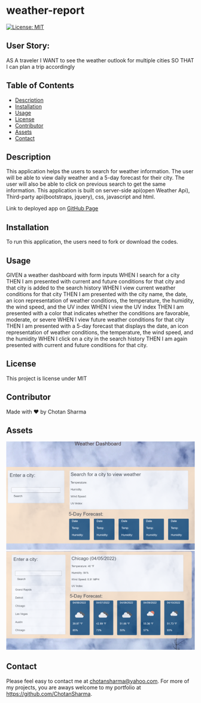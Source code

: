 # weather-report

[![License: MIT](https://img.shields.io/badge/License-MIT-yellow.svg)](https://opensource.org/licenses/MIT)

## User Story:
AS A traveler
I WANT to see the weather outlook for multiple cities
SO THAT I can plan a trip accordingly

## Table of Contents
* [Description](#description)
* [Installation](#installation)
* [Usage](#usage)
* [License](#license)
* [Contributor](#contributor)
* [Assets](#assets)
* [Contact](#contact)

## Description
This application helps the users to search for weather information. The user will be able to view daily weather and a 5-day forecast for their city. The user will also be able to click on previous search to get the same information. This application is built on server-side api(open Weather Api), Third-party api(bootstraps, jquery), css, javascript and html.

Link to deployed app on [GitHub Page](https://chotansharma.github.io/weather-report/)


## Installation 
To run this application, the users need to fork or download the codes.

## Usage 
GIVEN a weather dashboard with form inputs
WHEN I search for a city
THEN I am presented with current and future conditions for that city and that city is added to the search history
WHEN I view current weather conditions for that city
THEN I am presented with the city name, the date, an icon representation of weather conditions, the temperature, the humidity, the wind speed, and the UV index
WHEN I view the UV index
THEN I am presented with a color that indicates whether the conditions are favorable, moderate, or severe
WHEN I view future weather conditions for that city
THEN I am presented with a 5-day forecast that displays the date, an icon representation of weather conditions, the temperature, the wind speed, and the humidity
WHEN I click on a city in the search history
THEN I am again presented with current and future conditions for that city.

## License 
This project is license under MIT

## Contributor
Made with ❤️ by Chotan Sharma

## Assets
![screenshot](./assets/images/Screenshot-one.png)
![screenshot](./assets/images/Screenshot-two.png)
## Contact
Please  feel easy to contact me at chotansharma@yahoo.com. For more of my projects, you are aways welcome to my portfolio at https://github.com/ChotanSharma.
